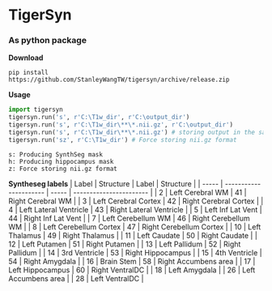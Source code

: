 # TigerSyn
### As python package
**Download**
```
pip install https://github.com/StanleyWangTW/tigersyn/archive/release.zip
```
**Usage**
```python
import tigersyn
tigersyn.run('s', r'C:\T1w_dir', r'C:\output_dir')
tigersyn.run('s', r'C:\T1w_dir\**\*.nii.gz', r'C:\output_dir')
tigersyn.run('s', r'C:\T1w_dir\**\*.nii.gz') # storing output in the same dir
tigersyn.run('sz', r'C:\T1w_dir') # Force storing nii.gz format
```
```
s: Producing SynthSeg mask
h: Producing hippocampus mask
z: Force storing nii.gz format
```

**Syntheseg labels**
| Label | Structure              | Label | Structure               |
| ----- | ---------------------- | ----- | ----------------------- |
| 2     | Left Cerebral WM       | 41    | Right Cerebral WM       |
| 3     | Left Cerebral Cortex   | 42    | Right Cerebral Cortex   |
| 4     | Left Lateral Ventricle | 43    | Right Lateral Ventricle |
| 5     | Left Inf Lat Vent      | 44    | Right Inf Lat Vent      |
| 7     | Left Cerebellum WM     | 46    | Right Cerebellum WM     |
| 8     | Left Cerebellum Cortex | 47    | Right Cerebellum Cortex |
| 10    | Left Thalamus          | 49    | Right Thalamus          |
| 11    | Left Caudate           | 50    | Right Caudate           |
| 12    | Left Putamen           | 51    | Right Putamen           |
| 13    | Left Pallidum          | 52    | Right Pallidum          |
| 14    | 3rd Ventricle          | 53    | Right Hippocampus       |
| 15    | 4th Ventricle          | 54    | Right Amygdala          |
| 16    | Brain Stem             | 58    | Right Accumbens area    |
| 17    | Left Hippocampus       | 60    | Right VentralDC         |
| 18    | Left Amygdala          |
| 26    | Left Accumbens area    |
| 28    | Left VentralDC         |